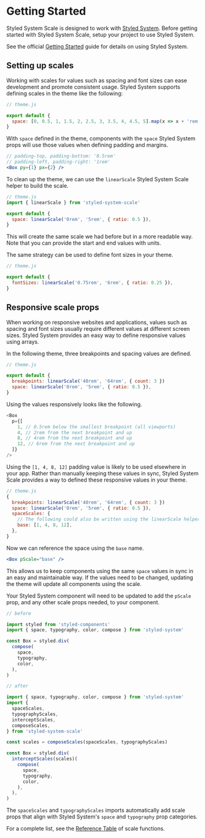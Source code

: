 # Getting Started

Styled System Scale is designed to work with [Styled System][styled-system].
Before getting started with Styled System Scale, setup your project to use
Styled System.

See the official [Getting Started][styled-system-getting-started] guide for
details on using Styled System.

## Setting up scales

Working with scales for values such as spacing and font sizes can ease
development and promote consistent usage. Styled System supports defining scales
in the theme like the following:

```js
// theme.js

export default {
  space: [0, 0.5, 1, 1.5, 2, 2.5, 3, 3.5, 4, 4.5, 5].map(x => x + 'rem'),
}
```

With `space` defined in the theme, components with the `space` Styled System
props will use those values when defining padding and margins.

```jsx
// padding-top, padding-bottom: '0.5rem'
// padding-left, padding-right: '1rem'
<Box py={1} px={2} />
```

To clean up the theme, we can use the `linearScale` Styled System Scale helper
to build the scale.

```js
// theme.js
import { linearScale } from 'styled-system-scale'

export default {
  space: linearScale('0rem', '5rem', { ratio: 0.5 }),
}
```

This will create the same scale we had before but in a more readable way. Note
that you can provide the start and end values with units.

The same strategy can be used to define font sizes in your theme.

```js
// theme.js

export default {
  fontSizes: linearScale('0.75rem', '6rem', { ratio: 0.25 }),
}
```

## Responsive scale props

When working on responsive websites and applications, values such as spacing and
font sizes usually require different values at different screen sizes. Styled
System provides an easy way to define responsive values using arrays.

In the following theme, three breakpoints and spacing values are defined.

```js
// theme.js

export default {
  breakpoints: linearScale('40rem', '64rem', { count: 3 })
  space: linearScale('0rem', '5rem', { ratio: 0.5 }),
}
```

Using the values responsively looks like the following.

```js
<Box
  p={[
    1, // 0.5rem below the smallest breakpoint (all viewports)
    4, // 2rem from the next breakpoint and up
    8, // 4rem from the next breakpoint and up
    12, // 6rem from the next breakpoint and up
  ]}
/>
```

Using the `[1, 4, 8, 12]` padding value is likely to be used elsewhere in your
app. Rather than manually keeping these values in sync, Styled System Scale
provides a way to defined these responsive values in your theme.

```js
// theme.js
{
  breakpoints: linearScale('40rem', '64rem', { count: 3 })
  space: linearScale('0rem', '5rem', { ratio: 0.5 }),
  spaceScales: {
    // The following could also be written using the linearScale helper.
    base: [1, 4, 8, 12],
  },
}
```

Now we can reference the space using the `base` name.

```jsx
<Box pScale="base" />
```

This allows us to keep components using the same `space` values in sync in an
easy and maintainable way. If the values need to be changed, updating the theme
will update all components using the scale.

Your Styled System component will need to be updated to add the `pScale` prop,
and any other scale props needed, to your component.

```js
// before

import styled from 'styled-components'
import { space, typography, color, compose } from 'styled-system'

const Box = styled.div(
  compose(
    space,
    typography,
    color,
  ),
)
```

```js
// after

import { space, typography, color, compose } from 'styled-system'
import {
  spaceScales,
  typographyScales,
  interceptScales,
  composeScales,
} from 'styled-system-scale'

const scales = composeScales(spaceScales, typographyScales)

const Box = styled.div(
  interceptScales(scales)(
    compose(
      space,
      typography,
      color,
    ),
  ),
)
```

The `spaceScales` and `typographyScales` imports automatically add scale props
that align with Styled System's `space` and `typography` prop categories.

For a complete list, see the [Reference Table][reference-table] of scale
functions.

[styled-system]: https://github.com/styled-system/styled-system
[styled-system-getting-started]: https://styled-system.com/getting-started/
[reference-table]: ./docs/reference-table.md
